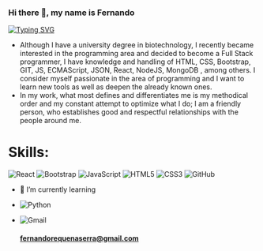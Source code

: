 
### Hi there 👋, my name is Fernando
[![Typing SVG](https://readme-typing-svg.herokuapp.com?multiline=true&width=500&lines=Full-stack+developer+and+Biotechnologist.++++++++++)](https://git.io/typing-svg)

- Although I have a university degree in biotechnology, I recently became interested in the programming area and decided to become a Full Stack programmer, I have knowledge and handling of HTML, CSS, Bootstrap, GIT, JS, ECMAScript, JSON, React, NodeJS, MongoDB , among others. I consider myself passionate in the area of programming and I want to learn new tools as well as deepen the already known ones.
- In my work, what most defines and differentiates me is my methodical order and my constant attempt to optimize what I do; I am a friendly person, who establishes good and respectful relationships with the people around me.

<h1>Skills:</h1> 
<img alt="React" src="https://img.shields.io/badge/react-%2320232a.svg?style=for-the-badge&logo=react&logoColor=%2361DAFB"/>
<img alt="Bootstrap" src="https://img.shields.io/badge/bootstrap-%23563D7C.svg?style=for-the-badge&logo=bootstrap&logoColor=white"/>
<img alt="JavaScript" src="https://img.shields.io/badge/javascript-%23323330.svg?style=for-the-badge&logo=javascript&logoColor=%23F7DF1E"/>
<img alt="HTML5" src="https://img.shields.io/badge/html5-%23E34F26.svg?style=for-the-badge&logo=html5&logoColor=white"/>
<img alt="CSS3" src="https://img.shields.io/badge/css3-%231572B6.svg?style=for-the-badge&logo=css3&logoColor=white"/>
<img alt="GitHub" src="https://img.shields.io/badge/github-%23121011.svg?style=for-the-badge&logo=github&logoColor=white"/>

- 🌱 I’m currently learning 
- <img alt="Python" src="https://img.shields.io/badge/python-%2314354C.svg?style=for-the-badge&logo=python&logoColor=white"/>

- <img alt="Gmail" src="https://img.shields.io/badge/Gmail-D14836?style=for-the-badge&logo=gmail&logoColor=white" /> <h4>fernandorequenaserra@gmail.com</h4>


